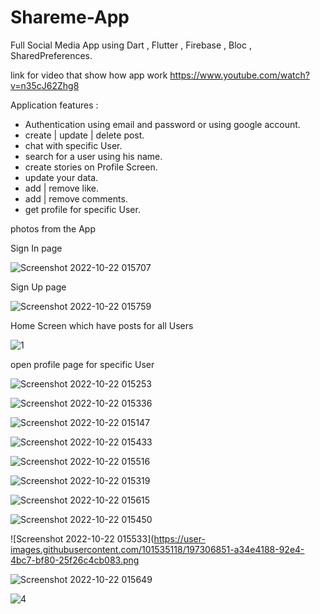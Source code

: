 # Shareme-App
Full Social Media App using Dart , Flutter , Firebase , Bloc , SharedPreferences.

link for video that show how app work https://www.youtube.com/watch?v=n35cJ62Zhg8

Application features :
- Authentication using email and password or using google account.
- create | update | delete post.
- chat with specific User.
- search for a user using his name. 
- create stories on Profile Screen.
- update your data.
- add | remove like.
- add | remove comments.
- get profile for specific User. 

photos from the App

Sign In page

![Screenshot 2022-10-22 015707](https://user-images.githubusercontent.com/101535118/197306546-0cdbf53e-d8e6-4ad5-a21f-99245cb1b8ce.png)

Sign Up page

![Screenshot 2022-10-22 015759](https://user-images.githubusercontent.com/101535118/197306550-fe58bd6e-217d-4358-8bc0-72b8996717ff.png)

Home Screen which have posts for all Users 

![1](https://user-images.githubusercontent.com/101535118/197306559-50cd1b32-e4e2-418f-a369-9958307657de.png)

open profile page for specific User

![Screenshot 2022-10-22 015253](https://user-images.githubusercontent.com/101535118/197306574-6d217816-e643-4914-a946-7f84751eac3d.png)

![Screenshot 2022-10-22 015336](https://user-images.githubusercontent.com/101535118/197306581-36e22c85-2d70-4f2d-9c15-e2b99e7f8f1c.png)

![Screenshot 2022-10-22 015147](https://user-images.githubusercontent.com/101535118/197306586-271f26d2-9baf-484c-8f10-2a19947e593c.png)

![Screenshot 2022-10-22 015433](https://user-images.githubusercontent.com/101535118/197306661-7bcdefa3-c7ce-4a82-8e73-05cd3c085abc.png)

![Screenshot 2022-10-22 015516](https://user-images.githubusercontent.com/101535118/197306680-346e1dbb-92e9-4a41-b183-d1785d560125.png)

![Screenshot 2022-10-22 015319](https://user-images.githubusercontent.com/101535118/197306692-80cb05a5-f50c-4ad1-bc12-5ad1481fdad2.png)

![Screenshot 2022-10-22 015615](https://user-images.githubusercontent.com/101535118/197306713-de00bfbe-fdea-4948-912d-50d973129816.png)

![Screenshot 2022-10-22 015450](https://user-images.githubusercontent.com/101535118/197306835-76c5d09d-2055-4b58-9497-5bb091d696a9.png)

![Screenshot 2022-10-22 015533](https://user-images.githubusercontent.com/101535118/197306851-a34e4188-92e4-4bc7-bf80-25f26c4cb083.png

![Screenshot 2022-10-22 015649](https://user-images.githubusercontent.com/101535118/197306855-0369b4ca-be3f-4953-94f6-bda8abb37d14.png)

![4](https://user-images.githubusercontent.com/101535118/197306877-ca84a4ee-1611-4be4-86d9-ec2ff66f09a4.png)
